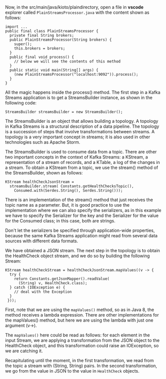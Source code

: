 Now, in the src/main/java/kioto/plaindirectory, open a file in **vscode** explorer called `PlainStreamsProcessor.java` with the content shown as follows:

```
import ...
public final class PlainStreamsProcessor {
  private final String brokers;
  public PlainStreamsProcessor(String brokers) {
    super();
    this.brokers = brokers;
  }
  public final void process() {
    // below we will see the contents of this method 
  }
  public static void main(String[] args) {
    (new PlainStreamsProcessor("localhost:9092")).process();
  }
}
```

All the magic happens inside the process() method. The first step in a Kafka Streams application is to get a StreamsBuilder instance, as shown in the following code:

```
StreamsBuilder streamsBuilder = new StreamsBuilder();
```

The StreamsBuilder is an object that allows building a topology. A topology in Kafka Streams is a structural description of a data pipeline. The topology is a succession of steps that involve transformations between streams. A topology is a very important concept in streams; it is also used in other technologies such as Apache Storm.

The StreamsBuilder is used to consume data from a topic. There are other two important concepts in the context of Kafka Streams: a KStream, a representation of a stream of records, and a KTable, a log of the changes in a stream. To obtain a KStream from a topic, we use the stream() method of the StreamsBuilder, shown as follows:

```
KStream healthCheckJsonStream = 
  streamsBuilder.stream( Constants.getHealthChecksTopic(), 
    Consumed.with(Serdes.String(), Serdes.String()));
```

There is an implementation of the stream() method that just receives the topic name as a parameter. But, it is good practice to use the implementation where we can also specify the serializers, as in this example we have to specify the Serializer for the key and the Serializer for the value for the Consumed class; in this case, both are strings.

Don't let the serializers be specified through application-wide properties, because the same Kafka Streams application might read from several data sources with different data formats.

We have obtained a JSON stream. The next step in the topology is to obtain the HealthCheck object stream, and we do so by building the following Stream:

```
KStream healthCheckStream = healthCheckJsonStream.mapValues((v -> {
  try {
    return Constants.getJsonMapper().readValue(
      (String) v, HealthCheck.class);
  } catch (IOException e) {
    // deal with the Exception
  }
 }));
```

First, note that we are using the `mapValues()` method, so as in Java 8, the method receives a lambda expression. There are other implementations for the mapValues() method, but here we are using the lambda with just one argument (v->).

The `mapValues()` here could be read as follows: for each element in the input Stream, we are applying a transformation from the JSON object to the HealthCheck object, and this transformation could raise an IOException, so we are catching it.

Recapitulating until the moment, in the first transformation, we read from the topic a stream with (String, String) pairs. In the second transformation, we go from the value in JSON to the value in `HealthCheck` objects.